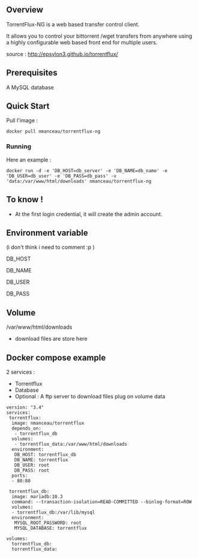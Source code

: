 ## Overview

TorrentFlux-NG is a web based transfer control client.

It allows you to control your bittorrent /wget transfers from anywhere using a highly configurable web based front end for multiple users.


source : http://epsylon3.github.io/torrentflux/

## Prerequisites
A MySQL database

## Quick Start
Pull l'image :
```
docker pull nmanceau/torrentflux-ng
```

### Running
Here an example :
```
docker run -d -e 'DB_HOST=db_server' -e 'DB_NAME=db_name' -e 'DB_USER=db_user' -e 'DB_PASS=db_pass' -v 'data:/var/www/html/downloads' nmanceau/torrentflux-ng
```

## To know !
* At the first login credential, it will create the admin account.

## Environment variable
(i don't think i need to comment :p )

DB_HOST

DB_NAME

DB_USER

DB_PASS

## Volume
/var/www/html/downloads
* download files are store here


## Docker compose example
2 services :
* Torrentflux
* Database
* Optional : A ftp server to download files plug on volume data
```
version: "3.4"
services:
 torrentflux:
  image: nmanceau/torrentflux
  depends_on:
   - torrentflux_db
  volumes:
   - torrentflux_data:/var/www/html/downloads
  environment:
   DB_HOST: torrentflux_db
   DB_NAME: torrentflux
   DB_USER: root
   DB_PASS: root
  ports:
  - 80:80

 torrentflux_db:
  image: mariadb:10.3
  command: --transaction-isolation=READ-COMMITTED --binlog-format=ROW
  volumes:
  - torrentflux_db:/var/lib/mysql
  environment:
   MYSQL_ROOT_PASSWORD: root
   MYSQL_DATABASE: torrentflux

volumes:
  torrentflux_db:
  torrentflux_data:
```
